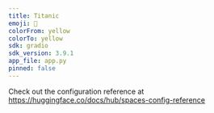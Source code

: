 ```yaml
---
title: Titanic
emoji: 🐨
colorFrom: yellow
colorTo: yellow
sdk: gradio
sdk_version: 3.9.1
app_file: app.py
pinned: false
---
```


Check out the configuration reference at https://huggingface.co/docs/hub/spaces-config-reference

